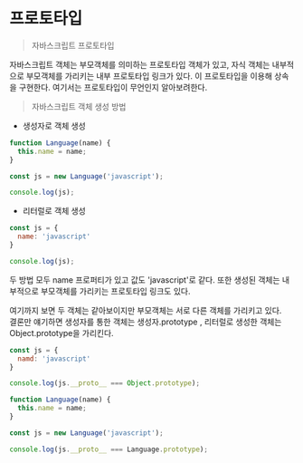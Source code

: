 # 프로토타입

> 자바스크립트 프로토타입

자바스크립트 객체는 부모객체를 의미하는 프로토타입 객체가 있고, 자식 객체는 내부적으로 부모객체를 가리키는 내부 프로토타입 링크가 있다. 이 프로토타입을 이용해 상속을 구현한다. 여기서는 프로토타입이 무언인지 알아보려한다. 



> 자바스크립트 객체 생성 방법

* 생성자로 객체 생성

```javascript
function Language(name) {
  this.name = name;
}

const js = new Language('javascript');

console.log(js);

```



* 리터럴로 객체 생성

```javascript
const js = {
  name: 'javascript'
}

console.log(js);

```



두 방법 모두  name 프로퍼티가 있고 값도 'javascript'로 같다. 또한 생성된 객체는 내부적으로 부모객체를 가리키는 프로토타입 링크도 있다.

여기까지 보면 두 객체는 같아보이지만 부모객체는 서로 다른 객체를 가리키고 있다.  
결론만 얘기하면 생성자를 통한 객체는 생성자.prototype , 리터럴로 생성한 객체는 Object.prototype을 가리킨다.

```javascript
const js = {
  namd: 'javascript'
}

console.log(js.__proto__ === Object.prototype);
```

```javascript
function Language(name) {
  this.name = name;
}

const js = new Language('javascript');

console.log(js.__proto__ === Language.prototype);
```



